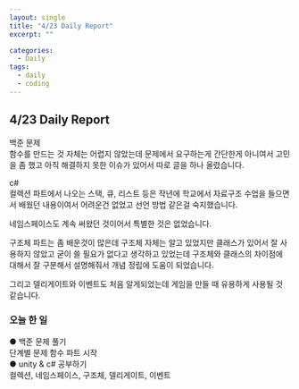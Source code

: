 ```yaml
---
layout: single
title: "4/23 Daily Report"
excerpt: ""

categories:
  - Daily
tags:
  - daily
  - coding
---
```


## 4/23 Daily Report

백준 문제  
함수를 만드는 것 자체는 어렵지 않았는데 문제에서 요구하는게 간단한게 아니여서 고민을 좀 했고 아직 해결하지 못한 이슈가 있어서 따로 글을 하나 올렸습니다.  

c#  
컬렉션 파트에서 나오는 스택, 큐, 리스트 등은 작년에 학교에서 자료구조 수업을 들으면서 배웠던 내용이여서 어려운건 없었고 선언 방법 같은걸 숙지했습니다.  

네임스페이스도 계속 써왔던 것이어서 특별한 것은 없었습니다.  

구조체 파트는 좀 배운것이 많은데 구조체 자체는 알고 있었지만 클래스가 있어서 잘 사용하지 않았고 굳이 쓸 필요가 없다고 생각하고 있었는데 구조체와 클래스의 차이점에 대해서 잘 구분해서 설명해줘서 개념 정립에 도움이 되었습니다.  

그리고 델리게이트와 이벤트도 처음 알게되었는데 게임을 만들 때 유용하게 사용될 것 같습니다.  


### 오늘 한 일   
● 백준 문제 풀기  
  단계별 문제 함수 파트 시작  
● unity & c# 공부하기  
  컬렉션, 네임스페이스, 구조체, 델리게이트, 이벤트